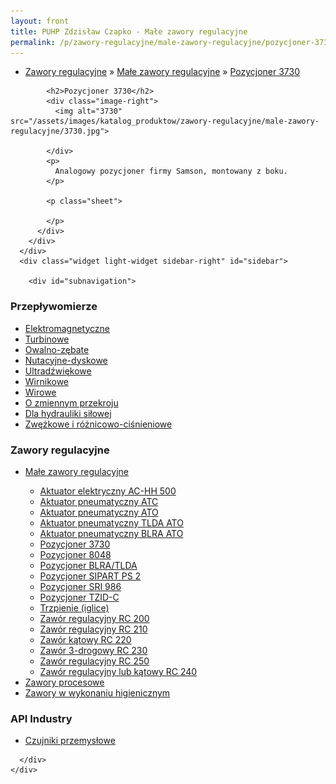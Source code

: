 ```yaml
---
layout: front
title: PUHP Zdzisław Czapko - Małe zawory regulacyjne
permalink: /p/zawory-regulacyjne/male-zawory-regulacyjne/pozycjoner-3730/
---
```


<div id="content">
  <div class="wrapper-with-color-background">
    <div class="content-area-blog blog-background-sidebar-right">
      <div class="mainarea-left" id="mainarea">
        <div class="blogpost-blog3">
          <div class="post-content">
            <ul class="meta">
<li>
<a href="/p/zawory-regulacyjne">Zawory regulacyjne</a>
»
<a href="/p/zawory-regulacyjne/male-zawory-regulacyjne">Małe zawory regulacyjne</a>
»
<a href="/p/zawory-regulacyjne/male-zawory-regulacyjne/pozycjoner-3730">Pozycjoner 3730</a>
</li>
</ul>

            <h2>Pozycjoner 3730</h2>
            <div class="image-right">
              <img alt="3730" src="/assets/images/katalog_produktow/zawory-regulacyjne/male-zawory-regulacyjne/3730.jpg">

            </div>
            <p>
              Analogowy pozycjoner firmy Samson, montowany z boku.
            </p>
            
            <p class="sheet">
              
            </p>
          </div>
        </div>
      </div>
      <div class="widget light-widget sidebar-right" id="sidebar">
        
        <div id="subnavigation">
<h3>Przepływomierze</h3>
<ul class="subcategories">
<li class="category"><a href="/p/przeplywomierze/elektromagnetyczne">Elektromagnetyczne</a></li>
<li class="category"><a href="/p/przeplywomierze/turbinowe">Turbinowe</a></li>
<li class="category"><a href="/p/przeplywomierze/owalno-zebate">Owalno-zębate</a></li>
<li class="category"><a href="/p/przeplywomierze/nutacyjne-dyskowe">Nutacyjne-dyskowe</a></li>
<li class="category"><a href="/p/przeplywomierze/ultradzwiekowe">Ultradźwiękowe</a></li>
<li class="category"><a href="/p/przeplywomierze/wirnikowe">Wirnikowe</a></li>
<li class="category"><a href="/p/przeplywomierze/wirowe">Wirowe</a></li>
<li class="category"><a href="/p/przeplywomierze/o-zmiennym-przekroju">O zmiennym przekroju</a></li>
<li class="category"><a href="/p/przeplywomierze/dla-hydrauliki-silowej">Dla hydrauliki siłowej</a></li>
<li class="category"><a href="/p/przeplywomierze/zwezkowe-i-roznicowo-cisnieniowe">Zwężkowe i różnicowo-ciśnieniowe</a></li>
</ul>
<h3>Zawory regulacyjne</h3>
<ul class="subcategories">
<li class="category"><a href="/p/zawory-regulacyjne/male-zawory-regulacyjne">Małe zawory regulacyjne</a></li>
<div class="light-widget">
<ul class="products">
<li class="product"><a href="/p/zawory-regulacyjne/male-zawory-regulacyjne/aktuator-elektryczny-ac-hh-500">Aktuator elektryczny AC-HH 500</a></li>
<li class="product"><a href="/p/zawory-regulacyjne/male-zawory-regulacyjne/aktuator-pneumatyczny-atc">Aktuator pneumatyczny ATC </a></li>
<li class="product"><a href="/p/zawory-regulacyjne/male-zawory-regulacyjne/aktuator-pneumatyczny-ato">Aktuator pneumatyczny ATO</a></li>
<li class="product"><a href="/p/zawory-regulacyjne/male-zawory-regulacyjne/aktuator-pneumatyczny-tlda-ato">Aktuator pneumatyczny TLDA ATO</a></li>
<li class="product"><a href="/p/zawory-regulacyjne/male-zawory-regulacyjne/aktuator-pneumatyczny-blra-ato">Aktuator pneumatyczny BLRA ATO </a></li>
<li class="product"><a href="/p/zawory-regulacyjne/male-zawory-regulacyjne/pozycjoner-3730">Pozycjoner 3730</a></li>
<li class="product"><a href="/p/zawory-regulacyjne/male-zawory-regulacyjne/pozycjoner-8048">Pozycjoner 8048</a></li>
<li class="product"><a href="/p/zawory-regulacyjne/male-zawory-regulacyjne/pozycjoner-blra-tlda">Pozycjoner BLRA/TLDA</a></li>
<li class="product"><a href="/p/zawory-regulacyjne/male-zawory-regulacyjne/pozycjoner-sipart-ps-2">Pozycjoner SIPART PS 2</a></li>
<li class="product"><a href="/p/zawory-regulacyjne/male-zawory-regulacyjne/pozycjoner-sri-986">Pozycjoner SRI 986</a></li>
<li class="product"><a href="/p/zawory-regulacyjne/male-zawory-regulacyjne/pozycjoner-tzid-c">Pozycjoner TZID-C</a></li>
<li class="product"><a href="/p/zawory-regulacyjne/male-zawory-regulacyjne/trzpienie-iglice">Trzpienie (iglice)</a></li>
<li class="product"><a href="/p/zawory-regulacyjne/male-zawory-regulacyjne/zawor-regulacyjny-rc-200">Zawór regulacyjny RC 200</a></li>
<li class="product"><a href="/p/zawory-regulacyjne/male-zawory-regulacyjne/zawor-regulacyjny-rc-210">Zawór regulacyjny RC 210</a></li>
<li class="product"><a href="/p/zawory-regulacyjne/male-zawory-regulacyjne/zawor-katowy-rc-220">Zawór kątowy RC 220</a></li>
<li class="product"><a href="/p/zawory-regulacyjne/male-zawory-regulacyjne/zawor-3-drogowy-rc-230">Zawór 3-drogowy RC 230</a></li>
<li class="product"><a href="/p/zawory-regulacyjne/male-zawory-regulacyjne/zawor-regulacyjny-rc-250">Zawór regulacyjny RC 250</a></li>
<li class="product"><a href="/p/zawory-regulacyjne/male-zawory-regulacyjne/zawor-regulacyjny-lub-katowy-rc-240">Zawór regulacyjny lub kątowy RC 240</a></li>
</ul>
</div>
<li class="category"><a href="/p/zawory-regulacyjne/zawory-procesowe">Zawory procesowe</a></li>
<li class="category"><a href="/p/zawory-regulacyjne/zawory-w-wykonaniu-higienicznym">Zawory w wykonaniu higienicznym</a></li>
</ul>
<h3>API Industry</h3>
<ul class="subcategories">
<li class="category"><a href="/p/api-industry/czujniki-przemyslowe">Czujniki przemysłowe</a></li>
</ul>
</div>

      </div>
    </div>
  </div>
</div>